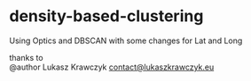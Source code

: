 # density-based-clustering
Using Optics and DBSCAN with some changes for Lat and Long


thanks to  
@author Lukasz Krawczyk <contact@lukaszkrawczyk.eu>
